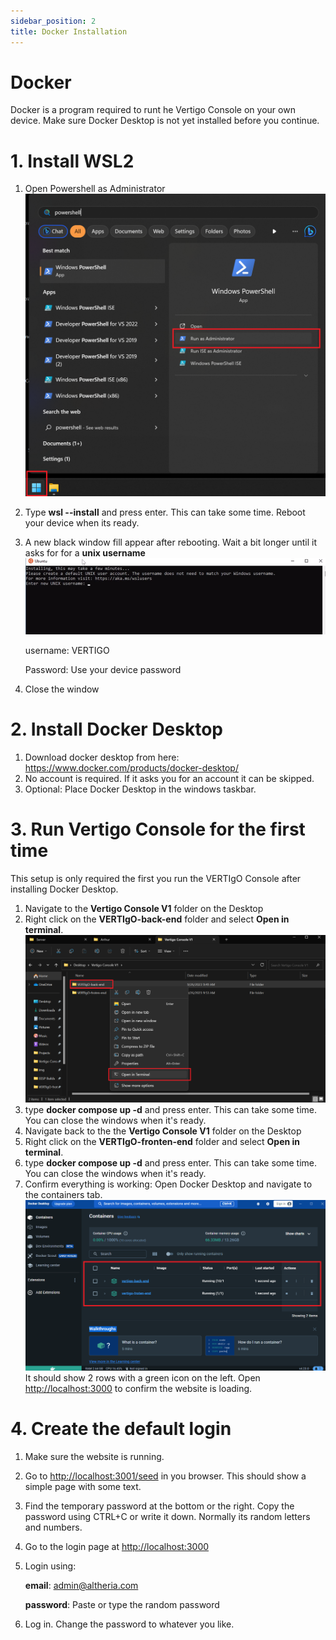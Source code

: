 ```yaml
---
sidebar_position: 2
title: Docker Installation
---
```


# Docker
Docker is a program required to runt he Vertigo Console on your own device. Make sure Docker Desktop is not yet installed before you continue.
# 1. Install WSL2
   1. Open Powershell as Administrator
   ![Open Powershell as Administrator](/img/open-powershell-admin.png)
   2. Type **wsl --install** and press enter. This can take some time. Reboot your device when its ready.
   3. A new black window fill appear after rebooting. Wait a bit longer until it asks for for a **unix username**
   ![WSL install](/img/wsl-install.png)
   
      username: VERTIGO
      
      Password: Use your device password

   4. Close the window

# 2. Install Docker Desktop
   1. Download docker desktop from here: https://www.docker.com/products/docker-desktop/
   2. No account is required. If it asks you for an account it can be skipped.
   3. Optional: Place Docker Desktop in the windows taskbar.

# 3. Run Vertigo Console for the first time
This setup is only required the first you run the VERTIgO Console after installing Docker Desktop.
   1. Navigate to the **Vertigo Console V1** folder on the Desktop
   2. Right click on the **VERTIgO-back-end** folder and select **Open in terminal**.
      ![WSL install](/img/vertigo-first-time.png)
   3. type **docker compose up -d** and press enter. This can take some time. You can close the windows when it's ready.
   4. Navigate back to the the **Vertigo Console V1** folder on the Desktop
   5. Right click on the **VERTIgO-fronten-end** folder and select **Open in terminal**.
   6. type **docker compose up -d** and press enter. This can take some time. You can close the windows when it's ready.
   7. Confirm everything is working: Open Docker Desktop and navigate to the containers tab.
   ![Docker Dekstop On](/img/docker-desktop-on.png)
   It should show 2 rows with a green icon on the left. Open [http://localhost:3000](http://localhost:3000) to confirm the website is loading.

# 4. Create the default login
   1. Make sure the website is running.
   2. Go to [http://localhost:3001/seed](http://localhost:3001/seed) in you browser. This should show a simple page with some text.
   3. Find the temporary password at the bottom or the right. Copy the password using CTRL+C or write it down. Normally its random letters and numbers.
   4. Go to the login page at [http://localhost:3000](http://localhost:3000)
   5. Login using:

      **email**: admin@altheria.com

      **password**: Paste or type the random password

   6. Log in. Change the password to whatever you like.